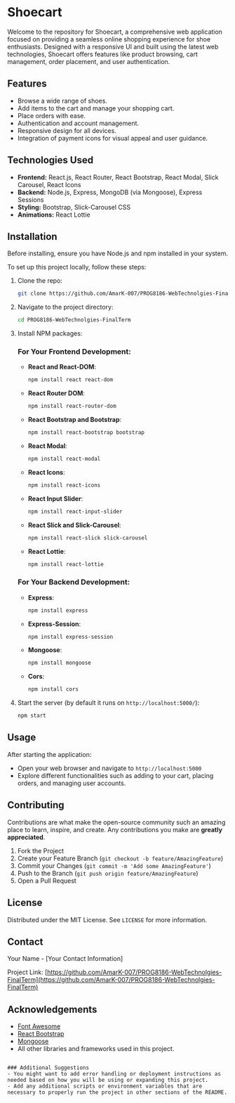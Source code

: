 # Shoecart

Welcome to the repository for Shoecart, a comprehensive web application focused on providing a seamless online shopping experience for shoe enthusiasts. Designed with a responsive UI and built using the latest web technologies, Shoecart offers features like product browsing, cart management, order placement, and user authentication.

## Features

- Browse a wide range of shoes.
- Add items to the cart and manage your shopping cart.
- Place orders with ease.
- Authentication and account management.
- Responsive design for all devices.
- Integration of payment icons for visual appeal and user guidance.

## Technologies Used

- **Frontend:** React.js, React Router, React Bootstrap, React Modal, Slick Carousel, React Icons
- **Backend:** Node.js, Express, MongoDB (via Mongoose), Express Sessions
- **Styling:** Bootstrap, Slick-Carousel CSS
- **Animations:** React Lottie

## Installation

Before installing, ensure you have Node.js and npm installed in your system.

To set up this project locally, follow these steps:

1. Clone the repo:
   ```sh
   git clone https://github.com/AmarK-007/PROG8186-WebTechnolgies-FinalTerm.git
   ```
2. Navigate to the project directory:
   ```sh
   cd PROG8186-WebTechnolgies-FinalTerm
   ```
3. Install NPM packages:

   ### For Your Frontend Development:
   - **React and React-DOM**:
     ```bash
     npm install react react-dom
     ```
   - **React Router DOM**:
     ```bash
     npm install react-router-dom
     ```
   - **React Bootstrap and Bootstrap**:
     ```bash
     npm install react-bootstrap bootstrap
     ```
   - **React Modal**:
     ```bash
     npm install react-modal
     ```
   - **React Icons**:
     ```bash
     npm install react-icons
     ```
   - **React Input Slider**:
     ```bash
     npm install react-input-slider
     ```
   - **React Slick and Slick-Carousel**:
     ```bash
     npm install react-slick slick-carousel
     ```
   - **React Lottie**:
     ```bash
     npm install react-lottie
     ```

   ### For Your Backend Development:
   - **Express**:
     ```bash
     npm install express
     ```
   - **Express-Session**:
     ```bash
     npm install express-session
     ```
   - **Mongoose**:
     ```bash
     npm install mongoose
     ```
   - **Cors**:
     ```bash
     npm install cors
     ```

4. Start the server (by default it runs on `http://localhost:5000/`):
   ```bash
   npm start
   ```

## Usage

After starting the application:

- Open your web browser and navigate to `http://localhost:5000`
- Explore different functionalities such as adding to your cart, placing orders, and managing user accounts.

## Contributing

Contributions are what make the open-source community such an amazing place to learn, inspire, and create. Any contributions you make are **greatly appreciated**.

1. Fork the Project
2. Create your Feature Branch (`git checkout -b feature/AmazingFeature`)
3. Commit your Changes (`git commit -m 'Add some AmazingFeature'`)
4. Push to the Branch (`git push origin feature/AmazingFeature`)
5. Open a Pull Request

## License

Distributed under the MIT License. See `LICENSE` for more information.

## Contact

Your Name - [Your Contact Information]

Project Link: [https://github.com/AmarK-007/PROG8186-WebTechnolgies-FinalTerm](https://github.com/AmarK-007/PROG8186-WebTechnolgies-FinalTerm)

## Acknowledgements

- [Font Awesome](https://fontawesome.com)
- [React Bootstrap](https://react-bootstrap.github.io/)
- [Mongoose](https://mongoosejs.com/)
- All other libraries and frameworks used in this project.
```

### Additional Suggestions
- You might want to add error handling or deployment instructions as needed based on how you will be using or expanding this project.
- Add any additional scripts or environment variables that are necessary to properly run the project in other sections of the README.
